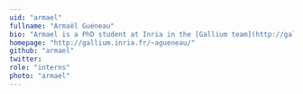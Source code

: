 ```yaml
---
uid: "armael"
fullname: "Armaël Guéneau"
bio: "Armael is a PhD student at Inria in the [Gallium team](http://gallium.inria.fr/) under the supervision of [Arthur Charguéraud](http://chargueraud.org/) and [François Pottier](http://gallium.inria.fr/~fpottier/). His internship at OCaml Labs focussed on modifying js_of_ocaml to support concurrent OCaml."
homepage: "http://gallium.inria.fr/~agueneau/"
github: "armael"
twitter:
role: "interns"
photo: "armael"
---
```

